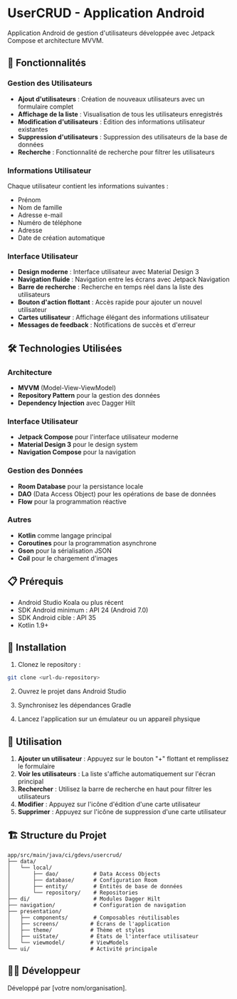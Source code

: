# UserCRUD - Application Android

Application Android de gestion d'utilisateurs développée avec Jetpack Compose et architecture MVVM.

## 📱 Fonctionnalités

### Gestion des Utilisateurs
- **Ajout d'utilisateurs** : Création de nouveaux utilisateurs avec un formulaire complet
- **Affichage de la liste** : Visualisation de tous les utilisateurs enregistrés
- **Modification d'utilisateurs** : Édition des informations utilisateur existantes
- **Suppression d'utilisateurs** : Suppression des utilisateurs de la base de données
- **Recherche** : Fonctionnalité de recherche pour filtrer les utilisateurs

### Informations Utilisateur
Chaque utilisateur contient les informations suivantes :
- Prénom
- Nom de famille
- Adresse e-mail
- Numéro de téléphone
- Adresse
- Date de création automatique

### Interface Utilisateur
- **Design moderne** : Interface utilisateur avec Material Design 3
- **Navigation fluide** : Navigation entre les écrans avec Jetpack Navigation
- **Barre de recherche** : Recherche en temps réel dans la liste des utilisateurs
- **Bouton d'action flottant** : Accès rapide pour ajouter un nouvel utilisateur
- **Cartes utilisateur** : Affichage élégant des informations utilisateur
- **Messages de feedback** : Notifications de succès et d'erreur

## 🛠 Technologies Utilisées

### Architecture
- **MVVM** (Model-View-ViewModel)
- **Repository Pattern** pour la gestion des données
- **Dependency Injection** avec Dagger Hilt

### Interface Utilisateur
- **Jetpack Compose** pour l'interface utilisateur moderne
- **Material Design 3** pour le design system
- **Navigation Compose** pour la navigation

### Gestion des Données
- **Room Database** pour la persistance locale
- **DAO** (Data Access Object) pour les opérations de base de données
- **Flow** pour la programmation réactive

### Autres
- **Kotlin** comme langage principal
- **Coroutines** pour la programmation asynchrone
- **Gson** pour la sérialisation JSON
- **Coil** pour le chargement d'images

## 📋 Prérequis

- Android Studio Koala ou plus récent
- SDK Android minimum : API 24 (Android 7.0)
- SDK Android cible : API 35
- Kotlin 1.9+

## 🚀 Installation

1. Clonez le repository :
```bash
git clone <url-du-repository>
```

2. Ouvrez le projet dans Android Studio

3. Synchronisez les dépendances Gradle

4. Lancez l'application sur un émulateur ou un appareil physique

## 📱 Utilisation

1. **Ajouter un utilisateur** : Appuyez sur le bouton "+" flottant et remplissez le formulaire
2. **Voir les utilisateurs** : La liste s'affiche automatiquement sur l'écran principal
3. **Rechercher** : Utilisez la barre de recherche en haut pour filtrer les utilisateurs
4. **Modifier** : Appuyez sur l'icône d'édition d'une carte utilisateur
5. **Supprimer** : Appuyez sur l'icône de suppression d'une carte utilisateur

## 🏗 Structure du Projet

```
app/src/main/java/ci/gdevs/usercrud/
├── data/
│   └── local/
│       ├── dao/           # Data Access Objects
│       ├── database/      # Configuration Room
│       ├── entity/        # Entités de base de données
│       └── repository/    # Repositories
├── di/                    # Modules Dagger Hilt
├── navigation/            # Configuration de navigation
├── presentation/
│   ├── components/        # Composables réutilisables
│   ├── screens/          # Écrans de l'application
│   ├── theme/            # Thème et styles
│   ├── uiState/          # États de l'interface utilisateur
│   └── viewmodel/        # ViewModels
└── ui/                   # Activité principale
```

## 👨‍💻 Développeur

Développé par [votre nom/organisation].
